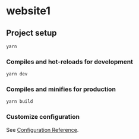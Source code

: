 # website1

## Project setup

```bash
yarn
```

### Compiles and hot-reloads for development

```bash
yarn dev
```

### Compiles and minifies for production

```bash
yarn build
```

### Customize configuration

See [Configuration Reference](https://cli.vuejs.org/config/).
